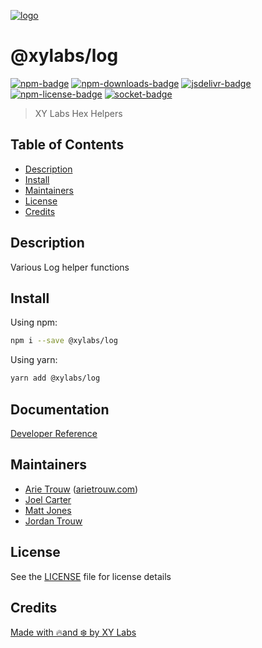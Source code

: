 [![logo][]](https://xylabs.com)

# @xylabs/log

[![npm-badge][]][npm-link]
[![npm-downloads-badge][]][npm-link]
[![jsdelivr-badge][]][jsdelivr-link]
[![npm-license-badge][]](LICENSE)
[![socket-badge][]][socket-link]

> XY Labs Hex Helpers

## Table of Contents

-   [Description](#description)
-   [Install](#install)
-   [Maintainers](#maintainers)
-   [License](#license)
-   [Credits](#credits)

## Description

Various Log helper functions

## Install

Using npm:

```sh
npm i --save @xylabs/log
```

Using yarn:

```sh
yarn add @xylabs/log
```

## Documentation
[Developer Reference](https://xylabs.github.io/sdk-js)

## Maintainers

-   [Arie Trouw](https://github.com/arietrouw) ([arietrouw.com](https://arietrouw.com))
-   [Joel Carter](https://github.com/JoelBCarter)
-   [Matt Jones](https://github.com/jonesmac)
-   [Jordan Trouw](https://github.com/jordantrouw)

## License

See the [LICENSE](LICENSE) file for license details

## Credits

[Made with 🔥and ❄️ by XY Labs](https://xylabs.com)

[logo]: https://cdn.xy.company/img/brand/XYPersistentCompany_Logo_Icon_Colored.svg

[npm-badge]: https://img.shields.io/npm/v/@xylabs/log.svg
[npm-link]: https://www.npmjs.com/package/@xylabs/log

[npm-downloads-badge]: https://img.shields.io/npm/dw/@xylabs/log
[npm-license-badge]: https://img.shields.io/npm/l/@xylabs/log

[jsdelivr-badge]: https://data.jsdelivr.com/v1/package/npm/@xylabs/log/badge
[jsdelivr-link]: https://www.jsdelivr.com/package/npm/@xylabs/log

[socket-badge]: https://socket.dev/api/badge/npm/package/@xylabs/log
[socket-link]: https://socket.dev/npm/package/@xylabs/log